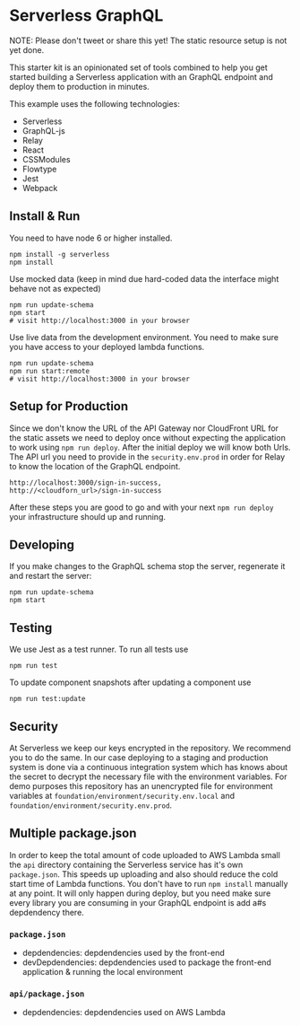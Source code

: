 # Serverless GraphQL

NOTE: Please don't tweet or share this yet! The static resource setup is not yet done.

This starter kit is an opinionated set of tools combined to help you get started building a Serverless application with an GraphQL endpoint and deploy them to production in minutes.

This example uses the following technologies:

- Serverless
- GraphQL-js
- Relay
- React
- CSSModules
- Flowtype
- Jest
- Webpack

## Install & Run

You need to have node 6 or higher installed.

```
npm install -g serverless
npm install
```

Use mocked data (keep in mind due hard-coded data the interface might behave not as expected)
```
npm run update-schema
npm start
# visit http://localhost:3000 in your browser
```

Use live data from the development environment. You need to make sure you have access to your deployed lambda functions.

```
npm run update-schema
npm run start:remote
# visit http://localhost:3000 in your browser
```

## Setup for Production

Since we don't know the URL of the API Gateway nor CloudFront URL for the static assets we need to deploy once without expecting the application to work using `npm run deploy`. After the initial deploy we will know both Urls. The API url you need to provide in the `security.env.prod` in order for Relay to know the location of the GraphQL endpoint.

```
http://localhost:3000/sign-in-success,
http://<cloudforn_url>/sign-in-success
```

After these steps you are good to go and with your next `npm run deploy` your infrastructure should up and running.

## Developing

If you make changes to the GraphQL schema stop the server, regenerate it and restart the server:

```
npm run update-schema
npm start
```

## Testing

We use Jest as a test runner. To run all tests use

```
npm run test
```

To update component snapshots after updating a component use

```
npm run test:update
```

## Security

At Serverless we keep our keys encrypted in the repository. We recommend you to do the same. In our case deploying to a staging and production system is done via a continuous integration system which has knows about the secret to decrypt the necessary file with the environment variables. For demo purposes this repository has an unencrypted file for environment variables at `foundation/environment/security.env.local` and `foundation/environment/security.env.prod`.

## Multiple package.json

In order to keep the total amount of code uploaded to AWS Lambda small the `api` directory containing the Serverless service has it's own `package.json`. This speeds up uploading and also should reduce the cold start time of Lambda functions. You don't have to run `npm install` manually at any point. It will only happen during deploy, but you need make sure every library you are consuming in your GraphQL endpoint is add a#s depdendency there.

### `package.json`

- depdendencies: depdendencies used by the front-end
- devDepdendencies: depdendencies used to package the front-end application & running the local environment

### `api/package.json`

- depdendencies: depdendencies used on AWS Lambda
